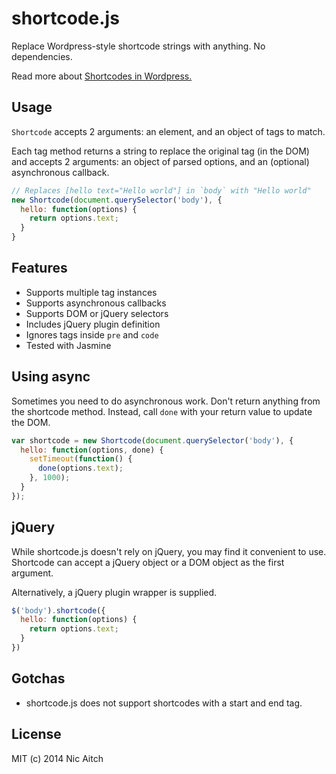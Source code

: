 # shortcode.js

Replace Wordpress-style shortcode strings with anything. No dependencies.

Read more about [Shortcodes in Wordpress.](http://codex.wordpress.org/Shortcode)

## Usage

`Shortcode` accepts 2 arguments: an element, and an object of tags to match.

Each tag method returns a string to replace the original tag (in the DOM) and accepts 2 arguments: an object of parsed options, and an (optional) asynchronous callback.

```javascript
// Replaces [hello text="Hello world"] in `body` with "Hello world"
new Shortcode(document.querySelector('body'), {
  hello: function(options) {
    return options.text;
  }
}
```

## Features

* Supports multiple tag instances
* Supports asynchronous callbacks
* Supports DOM or jQuery selectors
* Includes jQuery plugin definition
* Ignores tags inside `pre` and `code`
* Tested with Jasmine

## Using async

Sometimes you need to do asynchronous work. Don't return anything from the shortcode method. Instead, call `done` with your return value to update the DOM.

```javascript
var shortcode = new Shortcode(document.querySelector('body'), {
  hello: function(options, done) {
    setTimeout(function() {
      done(options.text);
    }, 1000);
  }
});
```

## jQuery

While shortcode.js doesn't rely on jQuery, you may find it convenient to use. Shortcode can accept a jQuery object or a DOM object as the first argument.

Alternatively, a jQuery plugin wrapper is supplied.

```javascript
$('body').shortcode({
  hello: function(options) {
    return options.text;
  }
})
```

## Gotchas

* shortcode.js does not support shortcodes with a start and end tag.

## License

MIT (c) 2014 Nic Aitch
